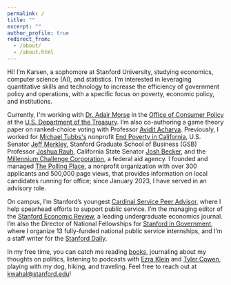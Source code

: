 ```yaml
---
permalink: /
title: ""
excerpt: ""
author_profile: true
redirect_from: 
  - /about/
  - /about.html
---
```


Hi! I’m Karsen, a sophomore at Stanford University, studying economics, computer science (AI), and statistics. I’m interested in leveraging quantitative skills and technology to increase the efficiency of government policy and operations, with a specific focus on poverty, economic policy, and institutions.

Currently, I'm working with [Dr. Adair Morse](https://haas.berkeley.edu/faculty/morse-adair/) in the [Office of Consumer Policy](https://home.treasury.gov/policy-issues/consumer-policy) at the [U.S. Department of the Treasury](https://home.treasury.gov/). I’m also co-authoring a game theory paper on ranked-choice voting with Professor [Avidit Acharya](https://www.aviditacharya.com/home). Previously, I worked for [Michael Tubbs's](https://en.wikipedia.org/wiki/Michael_Tubbs) nonprofit [End Poverty in California](https://endpovertyinca.org/), U.S. Senator [Jeff Merkley](https://www.merkley.senate.gov/), Stanford Graduate School of Business (GSB) Professor [Joshua Rauh](https://web.stanford.edu/~rauh/index.html), California State Senator [Josh Becker](https://sd13.senate.ca.gov/), and the [Millennium Challenge Corporation](https://www.mcc.gov/), a federal aid agency. I founded and managed [The Polling Place](https://thepollingplace.org/), a nonprofit organization with over 300 applicants and 500,000 page views, that provides information on local candidates running for office; since January 2023, I have served in an advisory role. 

On campus, I’m Stanford’s youngest [Cardinal Service Peer Advisor](https://haas.stanford.edu/resources/students/advising), where I help spearhead efforts to support public service. I’m the managing editor of the [Stanford Economic Review](https://stanfordeconreview.com/), a leading undergraduate economics journal. I’m also the Director of National Fellowships for [Stanford in Government](https://sig.stanford.edu/), where I organize 13 fully-funded national public service internships, and I’m a staff writer for the [Stanford Daily](https://stanforddaily.com/). 

In my free time, you can catch me reading [books](https://app.thestorygraph.com/profile/karsenwahal), journaling about my thoughts on politics, listening to podcasts with [Ezra Klein](https://www.nytimes.com/by/ezra-klein) and [Tyler Cowen](https://marginalrevolution.com/), playing with my dog, hiking, and traveling. Feel free to reach out at kwahal@stanford.edu!
